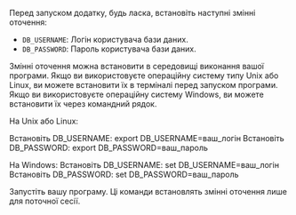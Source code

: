 Перед запуском додатку, будь ласка, встановіть наступні змінні оточення:

- `DB_USERNAME`: Логін користувача бази даних.
- `DB_PASSWORD`: Пароль користувача бази даних.



Змінні оточення можна встановити в середовищі виконання вашої програми.
Якщо ви використовуєте операційну систему типу Unix або Linux, ви можете встановити їх в терміналі перед запуском програми.
Якщо ви використовуєте операційну систему Windows, ви можете встановити їх через командний рядок.

На Unix або Linux:

Встановіть DB_USERNAME:
export DB_USERNAME=ваш_логін
Встановіть DB_PASSWORD:
export DB_PASSWORD=ваш_пароль

На Windows:
Встановіть DB_USERNAME:
set DB_USERNAME=ваш_логін
Встановіть DB_PASSWORD:
set DB_PASSWORD=ваш_пароль


Запустіть вашу програму.
Ці команди встановлять змінні оточення лише для поточної сесії. 
